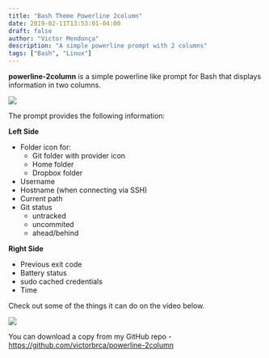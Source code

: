 ```yaml
---
title: "Bash Theme Powerline 2column"
date: 2019-02-11T13:53:01-04:00
draft: false
author: "Victor Mendonça"
description: "A simple powerline prompt with 2 columns"
tags: ["Bash", "Linux"]
---
```


**powerline-2column** is a simple powerline like prompt for Bash that displays information in two columns.

![](../img/bash-theme-powerline-2column/prompt.png)

The prompt provides the following information:

**Left Side**

- Folder icon for:
  - Git folder with provider icon
  - Home folder
  - Dropbox folder
- Username
- Hostname (when connecting via SSH)
- Current path
- Git status
  - untracked
  - uncommited
  - ahead/behind

**Right Side**

- Previous exit code
- Battery status
- sudo cached credentials
- Time

Check out some of the things it can do on the video below.

![](../img/bash-theme-powerline-2column/demo.gif)

You can download a copy from my GitHub repo - https://github.com/victorbrca/powerline-2column
